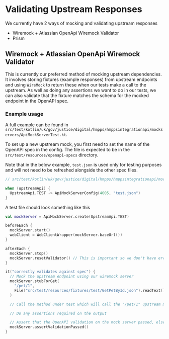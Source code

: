# Validating Upstream Responses

We currently have 2 ways of mocking and validating upstream responses

- Wiremock + Atlassian OpenApi Wiremock Validator
- Prism

## Wiremock + Atlassian OpenApi Wiremock Validator

This is currently our preferred method of mocking upstream dependencies.
It involves storing fixtures (example responses) from upstream endpoints and using `WireMock` to return these when our tests make a call to the upstream.
As well as doing any assertions we want to do in our tests, we can also validate that the fixture matches the schema for the mocked endpoint in the OpenAPI spec.

### Example usage

A full example can be found in `src/test/kotlin/uk/gov/justice/digital/hmpps/hmppsintegrationapi/mockservers/ApiMockServerTest.kt`.

To set up a new upstream mock, you first need to set the name of the OpenAPI spec in the config.
The file is expected to be in the `src/test/resources/openapi-specs` directory.

Note that in the below example, `test.json` is used only for testing purposes and will not need to be refreshed alongside the other spec files. 

```kotlin
// src/test/kotlin/uk/gov/justice/digital/hmpps/hmppsintegrationapi/mockservers/ApiMockServer.kt

when (upstreamApi) {
  UpstreamApi.TEST -> ApiMockServerConfig(4005, "test.json")
}
```

A test file should look something like this

```kotlin
val mockServer = ApiMockServer.create(UpstreamApi.TEST)

beforeEach {
  mockServer.start()
  webClient = WebClientWrapper(mockServer.baseUrl())
}

afterEach {
  mockServer.stop()
  mockServer.resetValidator() // This is important so we don't have errors persisting across tests
}

it("correctly validates against spec") {
  // Mock the upstream endpoint using our wiremock server
  mockServer.stubForGet(
    "/pet/1",
    File("src/test/resources/fixtures/test/GetPetById.json").readText(),
  )

  // Call the method under test which will call the "/pet/1" upstream method

  // Do any assertions required on the output

  // Assert that the OpenAPI validation on the mock server passed, else the test will fail
  mockServer.assertValidationPassed()
}
```
